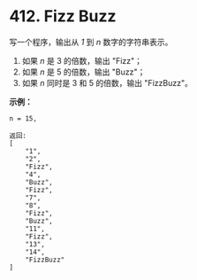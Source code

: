 # 412. Fizz Buzz

写一个程序，输出从 *1* 到 *n* 数字的字符串表示。

1. 如果 *n* 是 3 的倍数，输出 "Fizz"；
2. 如果 *n* 是 5 的倍数，输出 "Buzz"；
3. 如果 *n* 同时是 3 和 5 的倍数，输出 "FizzBuzz"。

**示例：**

```()
n = 15,

返回:
[
    "1",
    "2",
    "Fizz",
    "4",
    "Buzz",
    "Fizz",
    "7",
    "8",
    "Fizz",
    "Buzz",
    "11",
    "Fizz",
    "13",
    "14",
    "FizzBuzz"
]
```
